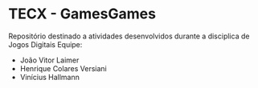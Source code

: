 # TECX - GamesGames
Repositório destinado a atividades desenvolvidos durante a disciplica de Jogos Digitais
Equipe:
* João Vitor Laimer
* Henrique Colares Versiani
* Vinícius Hallmann 
